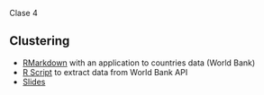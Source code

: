 
Clase 4

## Clustering

* [RMarkdown](clustering.Rmd) with an application to countries data (World Bank)
* [R Script](worldbank_data.R) to extract data from World Bank API
* [Slides](https://docs.google.com/presentation/d/1un02vBpcAyN5z0L-uiYXThpySJKIXv0YSXcqCLYy038/edit?usp=sharing)
